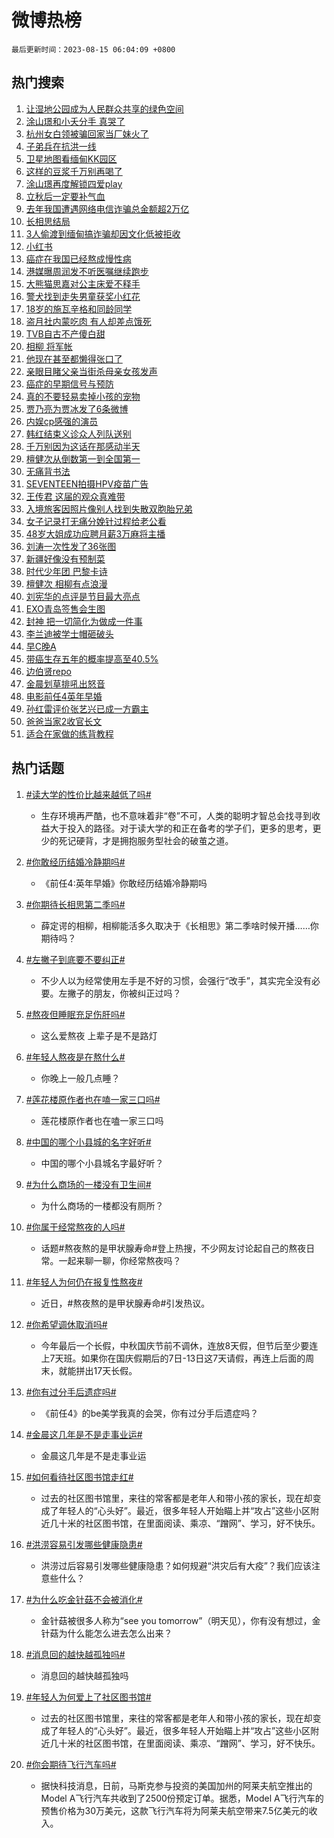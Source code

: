 # 微博热榜

`最后更新时间：2023-08-15 06:04:09 +0800`

## 热门搜索

1. [让湿地公园成为人民群众共享的绿色空间](https://m.weibo.cn/search?containerid=100103type%3D1%26t%3D10%26q%3D%23%E8%AE%A9%E6%B9%BF%E5%9C%B0%E5%85%AC%E5%9B%AD%E6%88%90%E4%B8%BA%E4%BA%BA%E6%B0%91%E7%BE%A4%E4%BC%97%E5%85%B1%E4%BA%AB%E7%9A%84%E7%BB%BF%E8%89%B2%E7%A9%BA%E9%97%B4%23&stream_entry_id=51&isnewpage=1&extparam=seat%3D1%26c_type%3D51%26dgr%3D0%26filter_type%3Drealtimehot%26cate%3D10103%26pos%3D0%26stream_entry_id%3D51%26display_time%3D1692050647%26pre_seqid%3D169205064767504832225&luicode=10000011&lfid=106003type%253D25%2526t%253D3%2526disable_hot%253D1%2526filter_type%253Drealtimehot)
1. [涂山璟和小夭分手 真哭了](https://m.weibo.cn/search?containerid=100103type%3D1%26t%3D10%26q%3D%E6%B6%82%E5%B1%B1%E7%92%9F%E5%92%8C%E5%B0%8F%E5%A4%AD%E5%88%86%E6%89%8B+%E7%9C%9F%E5%93%AD%E4%BA%86&stream_entry_id=31&isnewpage=1&extparam=seat%3D1%26c_type%3D31%26dgr%3D0%26filter_type%3Drealtimehot%26cate%3D5001%26band_rank%3D1%26realpos%3D1%26pos%3D0%26lcate%3D5001%26flag%3D2%26q%3D%25E6%25B6%2582%25E5%25B1%25B1%25E7%2592%259F%25E5%2592%258C%25E5%25B0%258F%25E5%25A4%25AD%25E5%2588%2586%25E6%2589%258B%2520%25E7%259C%259F%25E5%2593%25AD%25E4%25BA%2586%26stream_entry_id%3D31%26display_time%3D1692050647%26pre_seqid%3D169205064767504832225&luicode=10000011&lfid=106003type%253D25%2526t%253D3%2526disable_hot%253D1%2526filter_type%253Drealtimehot)
1. [杭州女白领被骗回家当厂妹火了](https://m.weibo.cn/search?containerid=100103type%3D1%26t%3D10%26q%3D%23%E6%9D%AD%E5%B7%9E%E5%A5%B3%E7%99%BD%E9%A2%86%E8%A2%AB%E9%AA%97%E5%9B%9E%E5%AE%B6%E5%BD%93%E5%8E%82%E5%A6%B9%E7%81%AB%E4%BA%86%23&stream_entry_id=31&isnewpage=1&extparam=seat%3D1%26c_type%3D31%26dgr%3D0%26filter_type%3Drealtimehot%26cate%3D5001%26band_rank%3D2%26realpos%3D2%26pos%3D1%26lcate%3D5001%26flag%3D32768%26q%3D%2523%25E6%259D%25AD%25E5%25B7%259E%25E5%25A5%25B3%25E7%2599%25BD%25E9%25A2%2586%25E8%25A2%25AB%25E9%25AA%2597%25E5%259B%259E%25E5%25AE%25B6%25E5%25BD%2593%25E5%258E%2582%25E5%25A6%25B9%25E7%2581%25AB%25E4%25BA%2586%2523%26stream_entry_id%3D31%26display_time%3D1692050647%26pre_seqid%3D169205064767504832225&luicode=10000011&lfid=106003type%253D25%2526t%253D3%2526disable_hot%253D1%2526filter_type%253Drealtimehot)
1. [子弟兵在抗洪一线](https://m.weibo.cn/search?containerid=100103type%3D1%26t%3D10%26q%3D%23%E5%AD%90%E5%BC%9F%E5%85%B5%E5%9C%A8%E6%8A%97%E6%B4%AA%E4%B8%80%E7%BA%BF%23&stream_entry_id=31&isnewpage=1&extparam=seat%3D1%26c_type%3D31%26dgr%3D0%26filter_type%3Drealtimehot%26cate%3D5001%26band_rank%3D3%26realpos%3D3%26pos%3D2%26lcate%3D5001%26flag%3D0%26q%3D%2523%25E5%25AD%2590%25E5%25BC%259F%25E5%2585%25B5%25E5%259C%25A8%25E6%258A%2597%25E6%25B4%25AA%25E4%25B8%2580%25E7%25BA%25BF%2523%26stream_entry_id%3D31%26display_time%3D1692050647%26pre_seqid%3D169205064767504832225&luicode=10000011&lfid=106003type%253D25%2526t%253D3%2526disable_hot%253D1%2526filter_type%253Drealtimehot)
1. [卫星地图看缅甸KK园区](https://m.weibo.cn/search?containerid=100103type%3D1%26t%3D10%26q%3D%E5%8D%AB%E6%98%9F%E5%9C%B0%E5%9B%BE%E7%9C%8B%E7%BC%85%E7%94%B8KK%E5%9B%AD%E5%8C%BA&stream_entry_id=31&isnewpage=1&extparam=seat%3D1%26c_type%3D31%26dgr%3D0%26filter_type%3Drealtimehot%26cate%3D5001%26band_rank%3D4%26realpos%3D4%26pos%3D3%26lcate%3D5001%26flag%3D0%26q%3D%25E5%258D%25AB%25E6%2598%259F%25E5%259C%25B0%25E5%259B%25BE%25E7%259C%258B%25E7%25BC%2585%25E7%2594%25B8KK%25E5%259B%25AD%25E5%258C%25BA%26stream_entry_id%3D31%26display_time%3D1692050647%26pre_seqid%3D169205064767504832225&luicode=10000011&lfid=106003type%253D25%2526t%253D3%2526disable_hot%253D1%2526filter_type%253Drealtimehot)
1. [这样的豆浆千万别再喝了](https://m.weibo.cn/search?containerid=100103type%3D1%26t%3D10%26q%3D%23%E8%BF%99%E6%A0%B7%E7%9A%84%E8%B1%86%E6%B5%86%E5%8D%83%E4%B8%87%E5%88%AB%E5%86%8D%E5%96%9D%E4%BA%86%23&stream_entry_id=31&isnewpage=1&extparam=seat%3D1%26c_type%3D31%26dgr%3D0%26filter_type%3Drealtimehot%26cate%3D5001%26band_rank%3D5%26realpos%3D5%26pos%3D4%26lcate%3D5001%26flag%3D0%26q%3D%2523%25E8%25BF%2599%25E6%25A0%25B7%25E7%259A%2584%25E8%25B1%2586%25E6%25B5%2586%25E5%258D%2583%25E4%25B8%2587%25E5%2588%25AB%25E5%2586%258D%25E5%2596%259D%25E4%25BA%2586%2523%26stream_entry_id%3D31%26display_time%3D1692050647%26pre_seqid%3D169205064767504832225&luicode=10000011&lfid=106003type%253D25%2526t%253D3%2526disable_hot%253D1%2526filter_type%253Drealtimehot)
1. [涂山璟再度解锁四爱play](https://m.weibo.cn/search?containerid=100103type%3D1%26t%3D10%26q%3D%E6%B6%82%E5%B1%B1%E7%92%9F%E5%86%8D%E5%BA%A6%E8%A7%A3%E9%94%81%E5%9B%9B%E7%88%B1play&stream_entry_id=31&isnewpage=1&extparam=seat%3D1%26c_type%3D31%26dgr%3D0%26filter_type%3Drealtimehot%26cate%3D5001%26band_rank%3D6%26realpos%3D6%26pos%3D5%26lcate%3D5001%26flag%3D0%26q%3D%25E6%25B6%2582%25E5%25B1%25B1%25E7%2592%259F%25E5%2586%258D%25E5%25BA%25A6%25E8%25A7%25A3%25E9%2594%2581%25E5%259B%259B%25E7%2588%25B1play%26stream_entry_id%3D31%26display_time%3D1692050647%26pre_seqid%3D169205064767504832225&luicode=10000011&lfid=106003type%253D25%2526t%253D3%2526disable_hot%253D1%2526filter_type%253Drealtimehot)
1. [立秋后一定要补气血](https://m.weibo.cn/search?containerid=100103type%3D1%26t%3D10%26q%3D%E7%AB%8B%E7%A7%8B%E5%90%8E%E4%B8%80%E5%AE%9A%E8%A6%81%E8%A1%A5%E6%B0%94%E8%A1%80&stream_entry_id=31&isnewpage=1&extparam=seat%3D1%26c_type%3D31%26dgr%3D0%26filter_type%3Drealtimehot%26cate%3D5001%26band_rank%3D7%26realpos%3D7%26pos%3D6%26lcate%3D5001%26flag%3D0%26q%3D%25E7%25AB%258B%25E7%25A7%258B%25E5%2590%258E%25E4%25B8%2580%25E5%25AE%259A%25E8%25A6%2581%25E8%25A1%25A5%25E6%25B0%2594%25E8%25A1%2580%26stream_entry_id%3D31%26display_time%3D1692050647%26pre_seqid%3D169205064767504832225&luicode=10000011&lfid=106003type%253D25%2526t%253D3%2526disable_hot%253D1%2526filter_type%253Drealtimehot)
1. [去年我国遭遇网络电信诈骗总金额超2万亿](https://m.weibo.cn/search?containerid=100103type%3D1%26t%3D10%26q%3D%23%E5%8E%BB%E5%B9%B4%E6%88%91%E5%9B%BD%E9%81%AD%E9%81%87%E7%BD%91%E7%BB%9C%E7%94%B5%E4%BF%A1%E8%AF%88%E9%AA%97%E6%80%BB%E9%87%91%E9%A2%9D%E8%B6%852%E4%B8%87%E4%BA%BF%23&stream_entry_id=31&isnewpage=1&extparam=seat%3D1%26c_type%3D31%26dgr%3D0%26filter_type%3Drealtimehot%26cate%3D5001%26band_rank%3D8%26realpos%3D8%26pos%3D7%26lcate%3D5001%26flag%3D0%26q%3D%2523%25E5%258E%25BB%25E5%25B9%25B4%25E6%2588%2591%25E5%259B%25BD%25E9%2581%25AD%25E9%2581%2587%25E7%25BD%2591%25E7%25BB%259C%25E7%2594%25B5%25E4%25BF%25A1%25E8%25AF%2588%25E9%25AA%2597%25E6%2580%25BB%25E9%2587%2591%25E9%25A2%259D%25E8%25B6%25852%25E4%25B8%2587%25E4%25BA%25BF%2523%26stream_entry_id%3D31%26display_time%3D1692050647%26pre_seqid%3D169205064767504832225&luicode=10000011&lfid=106003type%253D25%2526t%253D3%2526disable_hot%253D1%2526filter_type%253Drealtimehot)
1. [长相思结局](https://m.weibo.cn/search?containerid=100103type%3D1%26t%3D10%26q%3D%E9%95%BF%E7%9B%B8%E6%80%9D%E7%BB%93%E5%B1%80&stream_entry_id=31&isnewpage=1&extparam=seat%3D1%26c_type%3D31%26dgr%3D0%26filter_type%3Drealtimehot%26cate%3D5001%26band_rank%3D9%26realpos%3D9%26pos%3D8%26lcate%3D5001%26flag%3D16%26q%3D%25E9%2595%25BF%25E7%259B%25B8%25E6%2580%259D%25E7%25BB%2593%25E5%25B1%2580%26stream_entry_id%3D31%26display_time%3D1692050647%26pre_seqid%3D169205064767504832225&luicode=10000011&lfid=106003type%253D25%2526t%253D3%2526disable_hot%253D1%2526filter_type%253Drealtimehot)
1. [3人偷渡到缅甸搞诈骗却因文化低被拒收](https://m.weibo.cn/search?containerid=100103type%3D1%26t%3D10%26q%3D%233%E4%BA%BA%E5%81%B7%E6%B8%A1%E5%88%B0%E7%BC%85%E7%94%B8%E6%90%9E%E8%AF%88%E9%AA%97%E5%8D%B4%E5%9B%A0%E6%96%87%E5%8C%96%E4%BD%8E%E8%A2%AB%E6%8B%92%E6%94%B6%23&stream_entry_id=31&isnewpage=1&extparam=seat%3D1%26c_type%3D31%26dgr%3D0%26filter_type%3Drealtimehot%26cate%3D5001%26band_rank%3D10%26realpos%3D10%26pos%3D9%26lcate%3D5001%26flag%3D0%26q%3D%25233%25E4%25BA%25BA%25E5%2581%25B7%25E6%25B8%25A1%25E5%2588%25B0%25E7%25BC%2585%25E7%2594%25B8%25E6%2590%259E%25E8%25AF%2588%25E9%25AA%2597%25E5%258D%25B4%25E5%259B%25A0%25E6%2596%2587%25E5%258C%2596%25E4%25BD%258E%25E8%25A2%25AB%25E6%258B%2592%25E6%2594%25B6%2523%26stream_entry_id%3D31%26display_time%3D1692050647%26pre_seqid%3D169205064767504832225&luicode=10000011&lfid=106003type%253D25%2526t%253D3%2526disable_hot%253D1%2526filter_type%253Drealtimehot)
1. [小红书](https://m.weibo.cn/search?containerid=100103type%3D1%26t%3D10%26q%3D%E5%B0%8F%E7%BA%A2%E4%B9%A6&stream_entry_id=31&isnewpage=1&extparam=seat%3D1%26c_type%3D31%26dgr%3D0%26filter_type%3Drealtimehot%26cate%3D5001%26band_rank%3D11%26realpos%3D11%26pos%3D10%26lcate%3D5001%26flag%3D2%26q%3D%25E5%25B0%258F%25E7%25BA%25A2%25E4%25B9%25A6%26stream_entry_id%3D31%26display_time%3D1692050647%26pre_seqid%3D169205064767504832225&luicode=10000011&lfid=106003type%253D25%2526t%253D3%2526disable_hot%253D1%2526filter_type%253Drealtimehot)
1. [癌症在我国已经熬成慢性病](https://m.weibo.cn/search?containerid=100103type%3D1%26t%3D10%26q%3D%23%E7%99%8C%E7%97%87%E5%9C%A8%E6%88%91%E5%9B%BD%E5%B7%B2%E7%BB%8F%E7%86%AC%E6%88%90%E6%85%A2%E6%80%A7%E7%97%85%23&stream_entry_id=31&isnewpage=1&extparam=seat%3D1%26c_type%3D31%26dgr%3D0%26filter_type%3Drealtimehot%26cate%3D5001%26band_rank%3D12%26realpos%3D12%26pos%3D11%26lcate%3D5001%26flag%3D0%26q%3D%2523%25E7%2599%258C%25E7%2597%2587%25E5%259C%25A8%25E6%2588%2591%25E5%259B%25BD%25E5%25B7%25B2%25E7%25BB%258F%25E7%2586%25AC%25E6%2588%2590%25E6%2585%25A2%25E6%2580%25A7%25E7%2597%2585%2523%26stream_entry_id%3D31%26display_time%3D1692050647%26pre_seqid%3D169205064767504832225&luicode=10000011&lfid=106003type%253D25%2526t%253D3%2526disable_hot%253D1%2526filter_type%253Drealtimehot)
1. [港媒曝周润发不听医嘱继续跑步](https://m.weibo.cn/search?containerid=100103type%3D1%26t%3D10%26q%3D%23%E6%B8%AF%E5%AA%92%E6%9B%9D%E5%91%A8%E6%B6%A6%E5%8F%91%E4%B8%8D%E5%90%AC%E5%8C%BB%E5%98%B1%E7%BB%A7%E7%BB%AD%E8%B7%91%E6%AD%A5%23&stream_entry_id=31&isnewpage=1&extparam=seat%3D1%26c_type%3D31%26dgr%3D0%26filter_type%3Drealtimehot%26cate%3D5001%26band_rank%3D13%26realpos%3D13%26pos%3D12%26lcate%3D5001%26flag%3D0%26q%3D%2523%25E6%25B8%25AF%25E5%25AA%2592%25E6%259B%259D%25E5%2591%25A8%25E6%25B6%25A6%25E5%258F%2591%25E4%25B8%258D%25E5%2590%25AC%25E5%258C%25BB%25E5%2598%25B1%25E7%25BB%25A7%25E7%25BB%25AD%25E8%25B7%2591%25E6%25AD%25A5%2523%26stream_entry_id%3D31%26display_time%3D1692050647%26pre_seqid%3D169205064767504832225&luicode=10000011&lfid=106003type%253D25%2526t%253D3%2526disable_hot%253D1%2526filter_type%253Drealtimehot)
1. [大熊猫思嘉对公主床爱不释手](https://m.weibo.cn/search?containerid=100103type%3D1%26t%3D10%26q%3D%23%E5%A4%A7%E7%86%8A%E7%8C%AB%E6%80%9D%E5%98%89%E5%AF%B9%E5%85%AC%E4%B8%BB%E5%BA%8A%E7%88%B1%E4%B8%8D%E9%87%8A%E6%89%8B%23&stream_entry_id=31&isnewpage=1&extparam=seat%3D1%26c_type%3D31%26dgr%3D0%26filter_type%3Drealtimehot%26cate%3D5001%26band_rank%3D14%26realpos%3D14%26pos%3D13%26lcate%3D5001%26flag%3D32768%26q%3D%2523%25E5%25A4%25A7%25E7%2586%258A%25E7%258C%25AB%25E6%2580%259D%25E5%2598%2589%25E5%25AF%25B9%25E5%2585%25AC%25E4%25B8%25BB%25E5%25BA%258A%25E7%2588%25B1%25E4%25B8%258D%25E9%2587%258A%25E6%2589%258B%2523%26stream_entry_id%3D31%26display_time%3D1692050647%26pre_seqid%3D169205064767504832225&luicode=10000011&lfid=106003type%253D25%2526t%253D3%2526disable_hot%253D1%2526filter_type%253Drealtimehot)
1. [警犬找到走失男童获奖小红花](https://m.weibo.cn/search?containerid=100103type%3D1%26t%3D10%26q%3D%23%E8%AD%A6%E7%8A%AC%E6%89%BE%E5%88%B0%E8%B5%B0%E5%A4%B1%E7%94%B7%E7%AB%A5%E8%8E%B7%E5%A5%96%E5%B0%8F%E7%BA%A2%E8%8A%B1%23&stream_entry_id=31&isnewpage=1&extparam=seat%3D1%26c_type%3D31%26dgr%3D0%26filter_type%3Drealtimehot%26cate%3D5001%26band_rank%3D15%26realpos%3D15%26pos%3D14%26lcate%3D5001%26flag%3D32768%26q%3D%2523%25E8%25AD%25A6%25E7%258A%25AC%25E6%2589%25BE%25E5%2588%25B0%25E8%25B5%25B0%25E5%25A4%25B1%25E7%2594%25B7%25E7%25AB%25A5%25E8%258E%25B7%25E5%25A5%2596%25E5%25B0%258F%25E7%25BA%25A2%25E8%258A%25B1%2523%26stream_entry_id%3D31%26display_time%3D1692050647%26pre_seqid%3D169205064767504832225&luicode=10000011&lfid=106003type%253D25%2526t%253D3%2526disable_hot%253D1%2526filter_type%253Drealtimehot)
1. [18岁的施瓦辛格和同龄同学](https://m.weibo.cn/search?containerid=100103type%3D1%26t%3D10%26q%3D18%E5%B2%81%E7%9A%84%E6%96%BD%E7%93%A6%E8%BE%9B%E6%A0%BC%E5%92%8C%E5%90%8C%E9%BE%84%E5%90%8C%E5%AD%A6&stream_entry_id=31&isnewpage=1&extparam=seat%3D1%26c_type%3D31%26dgr%3D0%26filter_type%3Drealtimehot%26cate%3D5001%26band_rank%3D16%26realpos%3D16%26pos%3D15%26lcate%3D5001%26flag%3D0%26q%3D18%25E5%25B2%2581%25E7%259A%2584%25E6%2596%25BD%25E7%2593%25A6%25E8%25BE%259B%25E6%25A0%25BC%25E5%2592%258C%25E5%2590%258C%25E9%25BE%2584%25E5%2590%258C%25E5%25AD%25A6%26stream_entry_id%3D31%26display_time%3D1692050647%26pre_seqid%3D169205064767504832225&luicode=10000011&lfid=106003type%253D25%2526t%253D3%2526disable_hot%253D1%2526filter_type%253Drealtimehot)
1. [盗月社内蒙吃肉 有人却差点饿死](https://m.weibo.cn/search?containerid=100103type%3D1%26t%3D10%26q%3D%E7%9B%97%E6%9C%88%E7%A4%BE%E5%86%85%E8%92%99%E5%90%83%E8%82%89+%E6%9C%89%E4%BA%BA%E5%8D%B4%E5%B7%AE%E7%82%B9%E9%A5%BF%E6%AD%BB&stream_entry_id=31&isnewpage=1&extparam=seat%3D1%26c_type%3D31%26dgr%3D0%26filter_type%3Drealtimehot%26cate%3D5001%26band_rank%3D17%26realpos%3D17%26pos%3D16%26lcate%3D5001%26flag%3D0%26q%3D%25E7%259B%2597%25E6%259C%2588%25E7%25A4%25BE%25E5%2586%2585%25E8%2592%2599%25E5%2590%2583%25E8%2582%2589%2520%25E6%259C%2589%25E4%25BA%25BA%25E5%258D%25B4%25E5%25B7%25AE%25E7%2582%25B9%25E9%25A5%25BF%25E6%25AD%25BB%26stream_entry_id%3D31%26display_time%3D1692050647%26pre_seqid%3D169205064767504832225&luicode=10000011&lfid=106003type%253D25%2526t%253D3%2526disable_hot%253D1%2526filter_type%253Drealtimehot)
1. [TVB自古不产傻白甜](https://m.weibo.cn/search?containerid=100103type%3D1%26t%3D10%26q%3D%23TVB%E8%87%AA%E5%8F%A4%E4%B8%8D%E4%BA%A7%E5%82%BB%E7%99%BD%E7%94%9C%23&stream_entry_id=31&isnewpage=1&extparam=seat%3D1%26c_type%3D31%26dgr%3D0%26filter_type%3Drealtimehot%26cate%3D5001%26band_rank%3D18%26realpos%3D18%26pos%3D17%26lcate%3D5001%26flag%3D0%26q%3D%2523TVB%25E8%2587%25AA%25E5%258F%25A4%25E4%25B8%258D%25E4%25BA%25A7%25E5%2582%25BB%25E7%2599%25BD%25E7%2594%259C%2523%26stream_entry_id%3D31%26display_time%3D1692050647%26pre_seqid%3D169205064767504832225&luicode=10000011&lfid=106003type%253D25%2526t%253D3%2526disable_hot%253D1%2526filter_type%253Drealtimehot)
1. [相柳 将军帐](https://m.weibo.cn/search?containerid=100103type%3D1%26t%3D10%26q%3D%E7%9B%B8%E6%9F%B3+%E5%B0%86%E5%86%9B%E5%B8%90&stream_entry_id=31&isnewpage=1&extparam=seat%3D1%26c_type%3D31%26dgr%3D0%26filter_type%3Drealtimehot%26cate%3D5001%26band_rank%3D19%26realpos%3D19%26pos%3D18%26lcate%3D5001%26flag%3D0%26q%3D%25E7%259B%25B8%25E6%259F%25B3%2520%25E5%25B0%2586%25E5%2586%259B%25E5%25B8%2590%26stream_entry_id%3D31%26display_time%3D1692050647%26pre_seqid%3D169205064767504832225&luicode=10000011&lfid=106003type%253D25%2526t%253D3%2526disable_hot%253D1%2526filter_type%253Drealtimehot)
1. [他现在甚至都懒得张口了](https://m.weibo.cn/search?containerid=100103type%3D1%26t%3D10%26q%3D%23%E4%BB%96%E7%8E%B0%E5%9C%A8%E7%94%9A%E8%87%B3%E9%83%BD%E6%87%92%E5%BE%97%E5%BC%A0%E5%8F%A3%E4%BA%86%23&stream_entry_id=31&isnewpage=1&extparam=seat%3D1%26c_type%3D31%26dgr%3D0%26filter_type%3Drealtimehot%26cate%3D5001%26band_rank%3D20%26realpos%3D20%26pos%3D19%26lcate%3D5001%26flag%3D0%26q%3D%2523%25E4%25BB%2596%25E7%258E%25B0%25E5%259C%25A8%25E7%2594%259A%25E8%2587%25B3%25E9%2583%25BD%25E6%2587%2592%25E5%25BE%2597%25E5%25BC%25A0%25E5%258F%25A3%25E4%25BA%2586%2523%26stream_entry_id%3D31%26display_time%3D1692050647%26pre_seqid%3D169205064767504832225&luicode=10000011&lfid=106003type%253D25%2526t%253D3%2526disable_hot%253D1%2526filter_type%253Drealtimehot)
1. [亲眼目睹父亲当街杀母亲女孩发声](https://m.weibo.cn/search?containerid=100103type%3D1%26t%3D10%26q%3D%23%E4%BA%B2%E7%9C%BC%E7%9B%AE%E7%9D%B9%E7%88%B6%E4%BA%B2%E5%BD%93%E8%A1%97%E6%9D%80%E6%AF%8D%E4%BA%B2%E5%A5%B3%E5%AD%A9%E5%8F%91%E5%A3%B0%23&stream_entry_id=31&isnewpage=1&extparam=seat%3D1%26c_type%3D31%26dgr%3D0%26filter_type%3Drealtimehot%26cate%3D5001%26band_rank%3D21%26realpos%3D21%26pos%3D20%26lcate%3D5001%26flag%3D2%26q%3D%2523%25E4%25BA%25B2%25E7%259C%25BC%25E7%259B%25AE%25E7%259D%25B9%25E7%2588%25B6%25E4%25BA%25B2%25E5%25BD%2593%25E8%25A1%2597%25E6%259D%2580%25E6%25AF%258D%25E4%25BA%25B2%25E5%25A5%25B3%25E5%25AD%25A9%25E5%258F%2591%25E5%25A3%25B0%2523%26stream_entry_id%3D31%26display_time%3D1692050647%26pre_seqid%3D169205064767504832225&luicode=10000011&lfid=106003type%253D25%2526t%253D3%2526disable_hot%253D1%2526filter_type%253Drealtimehot)
1. [癌症的早期信号与预防](https://m.weibo.cn/search?containerid=100103type%3D1%26t%3D10%26q%3D%23%E7%99%8C%E7%97%87%E7%9A%84%E6%97%A9%E6%9C%9F%E4%BF%A1%E5%8F%B7%E4%B8%8E%E9%A2%84%E9%98%B2%23&stream_entry_id=31&isnewpage=1&extparam=seat%3D1%26c_type%3D31%26dgr%3D0%26filter_type%3Drealtimehot%26cate%3D5001%26band_rank%3D22%26realpos%3D22%26pos%3D21%26lcate%3D5001%26flag%3D0%26q%3D%2523%25E7%2599%258C%25E7%2597%2587%25E7%259A%2584%25E6%2597%25A9%25E6%259C%259F%25E4%25BF%25A1%25E5%258F%25B7%25E4%25B8%258E%25E9%25A2%2584%25E9%2598%25B2%2523%26stream_entry_id%3D31%26display_time%3D1692050647%26pre_seqid%3D169205064767504832225&luicode=10000011&lfid=106003type%253D25%2526t%253D3%2526disable_hot%253D1%2526filter_type%253Drealtimehot)
1. [真的不要轻易卖掉小孩的宠物](https://m.weibo.cn/search?containerid=100103type%3D1%26t%3D10%26q%3D%E7%9C%9F%E7%9A%84%E4%B8%8D%E8%A6%81%E8%BD%BB%E6%98%93%E5%8D%96%E6%8E%89%E5%B0%8F%E5%AD%A9%E7%9A%84%E5%AE%A0%E7%89%A9&stream_entry_id=31&isnewpage=1&extparam=seat%3D1%26c_type%3D31%26dgr%3D0%26filter_type%3Drealtimehot%26cate%3D5001%26band_rank%3D23%26realpos%3D23%26pos%3D22%26lcate%3D5001%26flag%3D0%26q%3D%25E7%259C%259F%25E7%259A%2584%25E4%25B8%258D%25E8%25A6%2581%25E8%25BD%25BB%25E6%2598%2593%25E5%258D%2596%25E6%258E%2589%25E5%25B0%258F%25E5%25AD%25A9%25E7%259A%2584%25E5%25AE%25A0%25E7%2589%25A9%26stream_entry_id%3D31%26display_time%3D1692050647%26pre_seqid%3D169205064767504832225&luicode=10000011&lfid=106003type%253D25%2526t%253D3%2526disable_hot%253D1%2526filter_type%253Drealtimehot)
1. [贾乃亮为贾冰发了6条微博](https://m.weibo.cn/search?containerid=100103type%3D1%26t%3D10%26q%3D%23%E8%B4%BE%E4%B9%83%E4%BA%AE%E4%B8%BA%E8%B4%BE%E5%86%B0%E5%8F%91%E4%BA%866%E6%9D%A1%E5%BE%AE%E5%8D%9A%23&stream_entry_id=31&isnewpage=1&extparam=seat%3D1%26c_type%3D31%26dgr%3D0%26filter_type%3Drealtimehot%26cate%3D5001%26band_rank%3D24%26realpos%3D24%26pos%3D23%26lcate%3D5001%26flag%3D0%26q%3D%2523%25E8%25B4%25BE%25E4%25B9%2583%25E4%25BA%25AE%25E4%25B8%25BA%25E8%25B4%25BE%25E5%2586%25B0%25E5%258F%2591%25E4%25BA%25866%25E6%259D%25A1%25E5%25BE%25AE%25E5%258D%259A%2523%26stream_entry_id%3D31%26display_time%3D1692050647%26pre_seqid%3D169205064767504832225&luicode=10000011&lfid=106003type%253D25%2526t%253D3%2526disable_hot%253D1%2526filter_type%253Drealtimehot)
1. [内娱cp感强的演员](https://m.weibo.cn/search?containerid=100103type%3D1%26t%3D10%26q%3D%23%E5%86%85%E5%A8%B1cp%E6%84%9F%E5%BC%BA%E7%9A%84%E6%BC%94%E5%91%98%23&stream_entry_id=31&isnewpage=1&extparam=seat%3D1%26c_type%3D31%26dgr%3D0%26filter_type%3Drealtimehot%26cate%3D5001%26band_rank%3D25%26realpos%3D25%26pos%3D24%26lcate%3D5001%26flag%3D0%26q%3D%2523%25E5%2586%2585%25E5%25A8%25B1cp%25E6%2584%259F%25E5%25BC%25BA%25E7%259A%2584%25E6%25BC%2594%25E5%2591%2598%2523%26stream_entry_id%3D31%26display_time%3D1692050647%26pre_seqid%3D169205064767504832225&luicode=10000011&lfid=106003type%253D25%2526t%253D3%2526disable_hot%253D1%2526filter_type%253Drealtimehot)
1. [韩红结束义诊众人列队送别](https://m.weibo.cn/search?containerid=100103type%3D1%26t%3D10%26q%3D%23%E9%9F%A9%E7%BA%A2%E7%BB%93%E6%9D%9F%E4%B9%89%E8%AF%8A%E4%BC%97%E4%BA%BA%E5%88%97%E9%98%9F%E9%80%81%E5%88%AB%23&stream_entry_id=31&isnewpage=1&extparam=seat%3D1%26c_type%3D31%26dgr%3D0%26filter_type%3Drealtimehot%26cate%3D5001%26band_rank%3D26%26realpos%3D26%26pos%3D25%26lcate%3D5001%26flag%3D32768%26q%3D%2523%25E9%259F%25A9%25E7%25BA%25A2%25E7%25BB%2593%25E6%259D%259F%25E4%25B9%2589%25E8%25AF%258A%25E4%25BC%2597%25E4%25BA%25BA%25E5%2588%2597%25E9%2598%259F%25E9%2580%2581%25E5%2588%25AB%2523%26stream_entry_id%3D31%26display_time%3D1692050647%26pre_seqid%3D169205064767504832225&luicode=10000011&lfid=106003type%253D25%2526t%253D3%2526disable_hot%253D1%2526filter_type%253Drealtimehot)
1. [千万别因为这话在那感动半天](https://m.weibo.cn/search?containerid=100103type%3D1%26t%3D10%26q%3D%E5%8D%83%E4%B8%87%E5%88%AB%E5%9B%A0%E4%B8%BA%E8%BF%99%E8%AF%9D%E5%9C%A8%E9%82%A3%E6%84%9F%E5%8A%A8%E5%8D%8A%E5%A4%A9&stream_entry_id=31&isnewpage=1&extparam=seat%3D1%26c_type%3D31%26dgr%3D0%26filter_type%3Drealtimehot%26cate%3D5001%26band_rank%3D27%26realpos%3D27%26pos%3D26%26lcate%3D5001%26flag%3D0%26q%3D%25E5%258D%2583%25E4%25B8%2587%25E5%2588%25AB%25E5%259B%25A0%25E4%25B8%25BA%25E8%25BF%2599%25E8%25AF%259D%25E5%259C%25A8%25E9%2582%25A3%25E6%2584%259F%25E5%258A%25A8%25E5%258D%258A%25E5%25A4%25A9%26stream_entry_id%3D31%26display_time%3D1692050647%26pre_seqid%3D169205064767504832225&luicode=10000011&lfid=106003type%253D25%2526t%253D3%2526disable_hot%253D1%2526filter_type%253Drealtimehot)
1. [檀健次从倒数第一到全国第一](https://m.weibo.cn/search?containerid=100103type%3D1%26t%3D10%26q%3D%23%E6%AA%80%E5%81%A5%E6%AC%A1%E4%BB%8E%E5%80%92%E6%95%B0%E7%AC%AC%E4%B8%80%E5%88%B0%E5%85%A8%E5%9B%BD%E7%AC%AC%E4%B8%80%23&stream_entry_id=31&isnewpage=1&extparam=seat%3D1%26c_type%3D31%26dgr%3D0%26filter_type%3Drealtimehot%26cate%3D5001%26band_rank%3D28%26realpos%3D28%26pos%3D27%26lcate%3D5001%26flag%3D0%26q%3D%2523%25E6%25AA%2580%25E5%2581%25A5%25E6%25AC%25A1%25E4%25BB%258E%25E5%2580%2592%25E6%2595%25B0%25E7%25AC%25AC%25E4%25B8%2580%25E5%2588%25B0%25E5%2585%25A8%25E5%259B%25BD%25E7%25AC%25AC%25E4%25B8%2580%2523%26stream_entry_id%3D31%26display_time%3D1692050647%26pre_seqid%3D169205064767504832225&luicode=10000011&lfid=106003type%253D25%2526t%253D3%2526disable_hot%253D1%2526filter_type%253Drealtimehot)
1. [无痛背书法](https://m.weibo.cn/search?containerid=100103type%3D1%26t%3D10%26q%3D%E6%97%A0%E7%97%9B%E8%83%8C%E4%B9%A6%E6%B3%95&stream_entry_id=31&isnewpage=1&extparam=seat%3D1%26c_type%3D31%26dgr%3D0%26filter_type%3Drealtimehot%26cate%3D5001%26band_rank%3D29%26realpos%3D29%26pos%3D28%26lcate%3D5001%26flag%3D0%26q%3D%25E6%2597%25A0%25E7%2597%259B%25E8%2583%258C%25E4%25B9%25A6%25E6%25B3%2595%26stream_entry_id%3D31%26display_time%3D1692050647%26pre_seqid%3D169205064767504832225&luicode=10000011&lfid=106003type%253D25%2526t%253D3%2526disable_hot%253D1%2526filter_type%253Drealtimehot)
1. [SEVENTEEN拍摄HPV疫苗广告](https://m.weibo.cn/search?containerid=100103type%3D1%26t%3D10%26q%3D%23SEVENTEEN%E6%8B%8D%E6%91%84HPV%E7%96%AB%E8%8B%97%E5%B9%BF%E5%91%8A%23&stream_entry_id=31&isnewpage=1&extparam=seat%3D1%26c_type%3D31%26dgr%3D0%26filter_type%3Drealtimehot%26cate%3D5001%26band_rank%3D30%26realpos%3D30%26pos%3D29%26lcate%3D5001%26flag%3D0%26q%3D%2523SEVENTEEN%25E6%258B%258D%25E6%2591%2584HPV%25E7%2596%25AB%25E8%258B%2597%25E5%25B9%25BF%25E5%2591%258A%2523%26stream_entry_id%3D31%26display_time%3D1692050647%26pre_seqid%3D169205064767504832225&luicode=10000011&lfid=106003type%253D25%2526t%253D3%2526disable_hot%253D1%2526filter_type%253Drealtimehot)
1. [王传君 这届的观众真难带](https://m.weibo.cn/search?containerid=100103type%3D1%26t%3D10%26q%3D%E7%8E%8B%E4%BC%A0%E5%90%9B+%E8%BF%99%E5%B1%8A%E7%9A%84%E8%A7%82%E4%BC%97%E7%9C%9F%E9%9A%BE%E5%B8%A6&stream_entry_id=31&isnewpage=1&extparam=seat%3D1%26c_type%3D31%26dgr%3D0%26filter_type%3Drealtimehot%26cate%3D5001%26band_rank%3D31%26realpos%3D31%26pos%3D30%26lcate%3D5001%26flag%3D1%26q%3D%25E7%258E%258B%25E4%25BC%25A0%25E5%2590%259B%2520%25E8%25BF%2599%25E5%25B1%258A%25E7%259A%2584%25E8%25A7%2582%25E4%25BC%2597%25E7%259C%259F%25E9%259A%25BE%25E5%25B8%25A6%26stream_entry_id%3D31%26display_time%3D1692050647%26pre_seqid%3D169205064767504832225&luicode=10000011&lfid=106003type%253D25%2526t%253D3%2526disable_hot%253D1%2526filter_type%253Drealtimehot)
1. [入境旅客因照片像别人找到失散双胞胎兄弟](https://m.weibo.cn/search?containerid=100103type%3D1%26t%3D10%26q%3D%23%E5%85%A5%E5%A2%83%E6%97%85%E5%AE%A2%E5%9B%A0%E7%85%A7%E7%89%87%E5%83%8F%E5%88%AB%E4%BA%BA%E6%89%BE%E5%88%B0%E5%A4%B1%E6%95%A3%E5%8F%8C%E8%83%9E%E8%83%8E%E5%85%84%E5%BC%9F%23&stream_entry_id=31&isnewpage=1&extparam=seat%3D1%26c_type%3D31%26dgr%3D0%26filter_type%3Drealtimehot%26cate%3D5001%26band_rank%3D32%26realpos%3D32%26pos%3D31%26lcate%3D5001%26flag%3D1%26q%3D%2523%25E5%2585%25A5%25E5%25A2%2583%25E6%2597%2585%25E5%25AE%25A2%25E5%259B%25A0%25E7%2585%25A7%25E7%2589%2587%25E5%2583%258F%25E5%2588%25AB%25E4%25BA%25BA%25E6%2589%25BE%25E5%2588%25B0%25E5%25A4%25B1%25E6%2595%25A3%25E5%258F%258C%25E8%2583%259E%25E8%2583%258E%25E5%2585%2584%25E5%25BC%259F%2523%26stream_entry_id%3D31%26display_time%3D1692050647%26pre_seqid%3D169205064767504832225&luicode=10000011&lfid=106003type%253D25%2526t%253D3%2526disable_hot%253D1%2526filter_type%253Drealtimehot)
1. [女子记录打无痛分娩针过程给老公看](https://m.weibo.cn/search?containerid=100103type%3D1%26t%3D10%26q%3D%23%E5%A5%B3%E5%AD%90%E8%AE%B0%E5%BD%95%E6%89%93%E6%97%A0%E7%97%9B%E5%88%86%E5%A8%A9%E9%92%88%E8%BF%87%E7%A8%8B%E7%BB%99%E8%80%81%E5%85%AC%E7%9C%8B%23&stream_entry_id=31&isnewpage=1&extparam=seat%3D1%26c_type%3D31%26dgr%3D0%26filter_type%3Drealtimehot%26cate%3D5001%26band_rank%3D33%26realpos%3D33%26pos%3D32%26lcate%3D5001%26flag%3D32768%26q%3D%2523%25E5%25A5%25B3%25E5%25AD%2590%25E8%25AE%25B0%25E5%25BD%2595%25E6%2589%2593%25E6%2597%25A0%25E7%2597%259B%25E5%2588%2586%25E5%25A8%25A9%25E9%2592%2588%25E8%25BF%2587%25E7%25A8%258B%25E7%25BB%2599%25E8%2580%2581%25E5%2585%25AC%25E7%259C%258B%2523%26stream_entry_id%3D31%26display_time%3D1692050647%26pre_seqid%3D169205064767504832225&luicode=10000011&lfid=106003type%253D25%2526t%253D3%2526disable_hot%253D1%2526filter_type%253Drealtimehot)
1. [48岁大姐成功应聘月薪3万麻将主播](https://m.weibo.cn/search?containerid=100103type%3D1%26t%3D10%26q%3D%2348%E5%B2%81%E5%A4%A7%E5%A7%90%E6%88%90%E5%8A%9F%E5%BA%94%E8%81%98%E6%9C%88%E8%96%AA3%E4%B8%87%E9%BA%BB%E5%B0%86%E4%B8%BB%E6%92%AD%23&stream_entry_id=31&isnewpage=1&extparam=seat%3D1%26c_type%3D31%26dgr%3D0%26filter_type%3Drealtimehot%26cate%3D5001%26band_rank%3D34%26realpos%3D34%26pos%3D33%26lcate%3D5001%26flag%3D0%26q%3D%252348%25E5%25B2%2581%25E5%25A4%25A7%25E5%25A7%2590%25E6%2588%2590%25E5%258A%259F%25E5%25BA%2594%25E8%2581%2598%25E6%259C%2588%25E8%2596%25AA3%25E4%25B8%2587%25E9%25BA%25BB%25E5%25B0%2586%25E4%25B8%25BB%25E6%2592%25AD%2523%26stream_entry_id%3D31%26display_time%3D1692050647%26pre_seqid%3D169205064767504832225&luicode=10000011&lfid=106003type%253D25%2526t%253D3%2526disable_hot%253D1%2526filter_type%253Drealtimehot)
1. [刘涛一次性发了36张图](https://m.weibo.cn/search?containerid=100103type%3D1%26t%3D10%26q%3D%23%E5%88%98%E6%B6%9B%E4%B8%80%E6%AC%A1%E6%80%A7%E5%8F%91%E4%BA%8636%E5%BC%A0%E5%9B%BE%23&stream_entry_id=31&isnewpage=1&extparam=seat%3D1%26c_type%3D31%26dgr%3D0%26filter_type%3Drealtimehot%26cate%3D5001%26band_rank%3D35%26realpos%3D35%26pos%3D34%26lcate%3D5001%26flag%3D0%26q%3D%2523%25E5%2588%2598%25E6%25B6%259B%25E4%25B8%2580%25E6%25AC%25A1%25E6%2580%25A7%25E5%258F%2591%25E4%25BA%258636%25E5%25BC%25A0%25E5%259B%25BE%2523%26stream_entry_id%3D31%26display_time%3D1692050647%26pre_seqid%3D169205064767504832225&luicode=10000011&lfid=106003type%253D25%2526t%253D3%2526disable_hot%253D1%2526filter_type%253Drealtimehot)
1. [新疆好像没有预制菜](https://m.weibo.cn/search?containerid=100103type%3D1%26t%3D10%26q%3D%23%E6%96%B0%E7%96%86%E5%A5%BD%E5%83%8F%E6%B2%A1%E6%9C%89%E9%A2%84%E5%88%B6%E8%8F%9C%23&stream_entry_id=31&isnewpage=1&extparam=seat%3D1%26c_type%3D31%26dgr%3D0%26filter_type%3Drealtimehot%26cate%3D5001%26band_rank%3D36%26realpos%3D36%26pos%3D35%26lcate%3D5001%26flag%3D0%26q%3D%2523%25E6%2596%25B0%25E7%2596%2586%25E5%25A5%25BD%25E5%2583%258F%25E6%25B2%25A1%25E6%259C%2589%25E9%25A2%2584%25E5%2588%25B6%25E8%258F%259C%2523%26stream_entry_id%3D31%26display_time%3D1692050647%26pre_seqid%3D169205064767504832225&luicode=10000011&lfid=106003type%253D25%2526t%253D3%2526disable_hot%253D1%2526filter_type%253Drealtimehot)
1. [时代少年团 巴黎卡诗](https://m.weibo.cn/search?containerid=100103type%3D1%26t%3D10%26q%3D%E6%97%B6%E4%BB%A3%E5%B0%91%E5%B9%B4%E5%9B%A2+%E5%B7%B4%E9%BB%8E%E5%8D%A1%E8%AF%97&stream_entry_id=31&isnewpage=1&extparam=seat%3D1%26c_type%3D31%26dgr%3D0%26filter_type%3Drealtimehot%26cate%3D5001%26band_rank%3D37%26realpos%3D37%26pos%3D36%26lcate%3D5001%26flag%3D0%26q%3D%25E6%2597%25B6%25E4%25BB%25A3%25E5%25B0%2591%25E5%25B9%25B4%25E5%259B%25A2%2520%25E5%25B7%25B4%25E9%25BB%258E%25E5%258D%25A1%25E8%25AF%2597%26stream_entry_id%3D31%26display_time%3D1692050647%26pre_seqid%3D169205064767504832225&luicode=10000011&lfid=106003type%253D25%2526t%253D3%2526disable_hot%253D1%2526filter_type%253Drealtimehot)
1. [檀健次 相柳有点浪漫](https://m.weibo.cn/search?containerid=100103type%3D1%26t%3D10%26q%3D%E6%AA%80%E5%81%A5%E6%AC%A1+%E7%9B%B8%E6%9F%B3%E6%9C%89%E7%82%B9%E6%B5%AA%E6%BC%AB&stream_entry_id=31&isnewpage=1&extparam=seat%3D1%26c_type%3D31%26dgr%3D0%26filter_type%3Drealtimehot%26cate%3D5001%26band_rank%3D38%26realpos%3D38%26pos%3D37%26lcate%3D5001%26flag%3D0%26q%3D%25E6%25AA%2580%25E5%2581%25A5%25E6%25AC%25A1%2520%25E7%259B%25B8%25E6%259F%25B3%25E6%259C%2589%25E7%2582%25B9%25E6%25B5%25AA%25E6%25BC%25AB%26stream_entry_id%3D31%26display_time%3D1692050647%26pre_seqid%3D169205064767504832225&luicode=10000011&lfid=106003type%253D25%2526t%253D3%2526disable_hot%253D1%2526filter_type%253Drealtimehot)
1. [刘宪华的点评是节目最大亮点](https://m.weibo.cn/search?containerid=100103type%3D1%26t%3D10%26q%3D%E5%88%98%E5%AE%AA%E5%8D%8E%E7%9A%84%E7%82%B9%E8%AF%84%E6%98%AF%E8%8A%82%E7%9B%AE%E6%9C%80%E5%A4%A7%E4%BA%AE%E7%82%B9&stream_entry_id=31&isnewpage=1&extparam=seat%3D1%26c_type%3D31%26dgr%3D0%26filter_type%3Drealtimehot%26cate%3D5001%26band_rank%3D39%26realpos%3D39%26pos%3D38%26lcate%3D5001%26flag%3D0%26q%3D%25E5%2588%2598%25E5%25AE%25AA%25E5%258D%258E%25E7%259A%2584%25E7%2582%25B9%25E8%25AF%2584%25E6%2598%25AF%25E8%258A%2582%25E7%259B%25AE%25E6%259C%2580%25E5%25A4%25A7%25E4%25BA%25AE%25E7%2582%25B9%26stream_entry_id%3D31%26display_time%3D1692050647%26pre_seqid%3D169205064767504832225&luicode=10000011&lfid=106003type%253D25%2526t%253D3%2526disable_hot%253D1%2526filter_type%253Drealtimehot)
1. [EXO青岛签售会生图](https://m.weibo.cn/search?containerid=100103type%3D1%26t%3D10%26q%3D%23EXO%E9%9D%92%E5%B2%9B%E7%AD%BE%E5%94%AE%E4%BC%9A%E7%94%9F%E5%9B%BE%23&stream_entry_id=31&isnewpage=1&extparam=seat%3D1%26c_type%3D31%26dgr%3D0%26filter_type%3Drealtimehot%26cate%3D5001%26band_rank%3D40%26realpos%3D40%26pos%3D39%26lcate%3D5001%26flag%3D0%26q%3D%2523EXO%25E9%259D%2592%25E5%25B2%259B%25E7%25AD%25BE%25E5%2594%25AE%25E4%25BC%259A%25E7%2594%259F%25E5%259B%25BE%2523%26stream_entry_id%3D31%26display_time%3D1692050647%26pre_seqid%3D169205064767504832225&luicode=10000011&lfid=106003type%253D25%2526t%253D3%2526disable_hot%253D1%2526filter_type%253Drealtimehot)
1. [封神 把一切简化为做成一件事](https://m.weibo.cn/search?containerid=100103type%3D1%26t%3D10%26q%3D%E5%B0%81%E7%A5%9E+%E6%8A%8A%E4%B8%80%E5%88%87%E7%AE%80%E5%8C%96%E4%B8%BA%E5%81%9A%E6%88%90%E4%B8%80%E4%BB%B6%E4%BA%8B&stream_entry_id=31&isnewpage=1&extparam=seat%3D1%26c_type%3D31%26dgr%3D0%26filter_type%3Drealtimehot%26cate%3D5001%26band_rank%3D41%26realpos%3D41%26pos%3D40%26lcate%3D5001%26flag%3D0%26q%3D%25E5%25B0%2581%25E7%25A5%259E%2520%25E6%258A%258A%25E4%25B8%2580%25E5%2588%2587%25E7%25AE%2580%25E5%258C%2596%25E4%25B8%25BA%25E5%2581%259A%25E6%2588%2590%25E4%25B8%2580%25E4%25BB%25B6%25E4%25BA%258B%26stream_entry_id%3D31%26display_time%3D1692050647%26pre_seqid%3D169205064767504832225&luicode=10000011&lfid=106003type%253D25%2526t%253D3%2526disable_hot%253D1%2526filter_type%253Drealtimehot)
1. [李兰迪被学士帽砸破头](https://m.weibo.cn/search?containerid=100103type%3D1%26t%3D10%26q%3D%23%E6%9D%8E%E5%85%B0%E8%BF%AA%E8%A2%AB%E5%AD%A6%E5%A3%AB%E5%B8%BD%E7%A0%B8%E7%A0%B4%E5%A4%B4%23&stream_entry_id=31&isnewpage=1&extparam=seat%3D1%26c_type%3D31%26dgr%3D0%26filter_type%3Drealtimehot%26cate%3D5001%26band_rank%3D42%26realpos%3D42%26pos%3D41%26lcate%3D5001%26flag%3D0%26q%3D%2523%25E6%259D%258E%25E5%2585%25B0%25E8%25BF%25AA%25E8%25A2%25AB%25E5%25AD%25A6%25E5%25A3%25AB%25E5%25B8%25BD%25E7%25A0%25B8%25E7%25A0%25B4%25E5%25A4%25B4%2523%26stream_entry_id%3D31%26display_time%3D1692050647%26pre_seqid%3D169205064767504832225&luicode=10000011&lfid=106003type%253D25%2526t%253D3%2526disable_hot%253D1%2526filter_type%253Drealtimehot)
1. [早C晚A](https://m.weibo.cn/search?containerid=100103type%3D1%26t%3D10%26q%3D%E6%97%A9C%E6%99%9AA&stream_entry_id=31&isnewpage=1&extparam=seat%3D1%26c_type%3D31%26dgr%3D0%26filter_type%3Drealtimehot%26cate%3D5001%26band_rank%3D43%26realpos%3D43%26pos%3D42%26lcate%3D5001%26flag%3D0%26q%3D%25E6%2597%25A9C%25E6%2599%259AA%26stream_entry_id%3D31%26display_time%3D1692050647%26pre_seqid%3D169205064767504832225&luicode=10000011&lfid=106003type%253D25%2526t%253D3%2526disable_hot%253D1%2526filter_type%253Drealtimehot)
1. [带癌生存五年的概率提高至40.5%](https://m.weibo.cn/search?containerid=100103type%3D1%26t%3D10%26q%3D%23%E5%B8%A6%E7%99%8C%E7%94%9F%E5%AD%98%E4%BA%94%E5%B9%B4%E7%9A%84%E6%A6%82%E7%8E%87%E6%8F%90%E9%AB%98%E8%87%B340.5%25%23&stream_entry_id=31&isnewpage=1&extparam=seat%3D1%26c_type%3D31%26dgr%3D0%26filter_type%3Drealtimehot%26cate%3D5001%26band_rank%3D44%26realpos%3D44%26pos%3D43%26lcate%3D5001%26flag%3D0%26q%3D%2523%25E5%25B8%25A6%25E7%2599%258C%25E7%2594%259F%25E5%25AD%2598%25E4%25BA%2594%25E5%25B9%25B4%25E7%259A%2584%25E6%25A6%2582%25E7%258E%2587%25E6%258F%2590%25E9%25AB%2598%25E8%2587%25B340.5%2525%2523%26stream_entry_id%3D31%26display_time%3D1692050647%26pre_seqid%3D169205064767504832225&luicode=10000011&lfid=106003type%253D25%2526t%253D3%2526disable_hot%253D1%2526filter_type%253Drealtimehot)
1. [边伯贤repo](https://m.weibo.cn/search?containerid=100103type%3D1%26t%3D10%26q%3D%E8%BE%B9%E4%BC%AF%E8%B4%A4repo&stream_entry_id=31&isnewpage=1&extparam=seat%3D1%26c_type%3D31%26dgr%3D0%26filter_type%3Drealtimehot%26cate%3D5001%26band_rank%3D45%26realpos%3D45%26pos%3D44%26lcate%3D5001%26flag%3D0%26q%3D%25E8%25BE%25B9%25E4%25BC%25AF%25E8%25B4%25A4repo%26stream_entry_id%3D31%26display_time%3D1692050647%26pre_seqid%3D169205064767504832225&luicode=10000011&lfid=106003type%253D25%2526t%253D3%2526disable_hot%253D1%2526filter_type%253Drealtimehot)
1. [金晨划草排吼出怒音](https://m.weibo.cn/search?containerid=100103type%3D1%26t%3D10%26q%3D%23%E9%87%91%E6%99%A8%E5%88%92%E8%8D%89%E6%8E%92%E5%90%BC%E5%87%BA%E6%80%92%E9%9F%B3%23&stream_entry_id=31&isnewpage=1&extparam=seat%3D1%26c_type%3D31%26dgr%3D0%26filter_type%3Drealtimehot%26cate%3D5001%26band_rank%3D46%26realpos%3D46%26pos%3D45%26lcate%3D5001%26flag%3D0%26q%3D%2523%25E9%2587%2591%25E6%2599%25A8%25E5%2588%2592%25E8%258D%2589%25E6%258E%2592%25E5%2590%25BC%25E5%2587%25BA%25E6%2580%2592%25E9%259F%25B3%2523%26stream_entry_id%3D31%26display_time%3D1692050647%26pre_seqid%3D169205064767504832225&luicode=10000011&lfid=106003type%253D25%2526t%253D3%2526disable_hot%253D1%2526filter_type%253Drealtimehot)
1. [电影前任4英年早婚](https://m.weibo.cn/search?containerid=100103type%3D1%26t%3D10%26q%3D%23%E7%94%B5%E5%BD%B1%E5%89%8D%E4%BB%BB4%E8%8B%B1%E5%B9%B4%E6%97%A9%E5%A9%9A%23&stream_entry_id=31&isnewpage=1&extparam=seat%3D1%26c_type%3D31%26dgr%3D0%26filter_type%3Drealtimehot%26cate%3D5001%26band_rank%3D47%26realpos%3D47%26pos%3D46%26lcate%3D5001%26flag%3D0%26q%3D%2523%25E7%2594%25B5%25E5%25BD%25B1%25E5%2589%258D%25E4%25BB%25BB4%25E8%258B%25B1%25E5%25B9%25B4%25E6%2597%25A9%25E5%25A9%259A%2523%26stream_entry_id%3D31%26display_time%3D1692050647%26pre_seqid%3D169205064767504832225&luicode=10000011&lfid=106003type%253D25%2526t%253D3%2526disable_hot%253D1%2526filter_type%253Drealtimehot)
1. [孙红雷评价张艺兴已成一方霸主](https://m.weibo.cn/search?containerid=100103type%3D1%26t%3D10%26q%3D%23%E5%AD%99%E7%BA%A2%E9%9B%B7%E8%AF%84%E4%BB%B7%E5%BC%A0%E8%89%BA%E5%85%B4%E5%B7%B2%E6%88%90%E4%B8%80%E6%96%B9%E9%9C%B8%E4%B8%BB%23&stream_entry_id=31&isnewpage=1&extparam=seat%3D1%26c_type%3D31%26dgr%3D0%26filter_type%3Drealtimehot%26cate%3D5001%26band_rank%3D48%26realpos%3D48%26pos%3D47%26lcate%3D5001%26flag%3D0%26q%3D%2523%25E5%25AD%2599%25E7%25BA%25A2%25E9%259B%25B7%25E8%25AF%2584%25E4%25BB%25B7%25E5%25BC%25A0%25E8%2589%25BA%25E5%2585%25B4%25E5%25B7%25B2%25E6%2588%2590%25E4%25B8%2580%25E6%2596%25B9%25E9%259C%25B8%25E4%25B8%25BB%2523%26stream_entry_id%3D31%26display_time%3D1692050647%26pre_seqid%3D169205064767504832225&luicode=10000011&lfid=106003type%253D25%2526t%253D3%2526disable_hot%253D1%2526filter_type%253Drealtimehot)
1. [爸爸当家2收官长文](https://m.weibo.cn/search?containerid=100103type%3D1%26t%3D10%26q%3D%23%E7%88%B8%E7%88%B8%E5%BD%93%E5%AE%B62%E6%94%B6%E5%AE%98%E9%95%BF%E6%96%87%23&stream_entry_id=31&isnewpage=1&extparam=seat%3D1%26c_type%3D31%26dgr%3D0%26filter_type%3Drealtimehot%26cate%3D5001%26band_rank%3D49%26realpos%3D49%26pos%3D48%26lcate%3D5001%26flag%3D0%26q%3D%2523%25E7%2588%25B8%25E7%2588%25B8%25E5%25BD%2593%25E5%25AE%25B62%25E6%2594%25B6%25E5%25AE%2598%25E9%2595%25BF%25E6%2596%2587%2523%26stream_entry_id%3D31%26display_time%3D1692050647%26pre_seqid%3D169205064767504832225&luicode=10000011&lfid=106003type%253D25%2526t%253D3%2526disable_hot%253D1%2526filter_type%253Drealtimehot)
1. [适合在家做的练背教程](https://m.weibo.cn/search?containerid=100103type%3D1%26t%3D10%26q%3D%E9%80%82%E5%90%88%E5%9C%A8%E5%AE%B6%E5%81%9A%E7%9A%84%E7%BB%83%E8%83%8C%E6%95%99%E7%A8%8B&stream_entry_id=31&isnewpage=1&extparam=seat%3D1%26c_type%3D31%26dgr%3D0%26filter_type%3Drealtimehot%26cate%3D5001%26band_rank%3D50%26realpos%3D50%26pos%3D49%26lcate%3D5001%26flag%3D0%26q%3D%25E9%2580%2582%25E5%2590%2588%25E5%259C%25A8%25E5%25AE%25B6%25E5%2581%259A%25E7%259A%2584%25E7%25BB%2583%25E8%2583%258C%25E6%2595%2599%25E7%25A8%258B%26stream_entry_id%3D31%26display_time%3D1692050647%26pre_seqid%3D169205064767504832225&luicode=10000011&lfid=106003type%253D25%2526t%253D3%2526disable_hot%253D1%2526filter_type%253Drealtimehot)

## 热门话题

1. [#读大学的性价比越来越低了吗#](https://m.weibo.cn/search?containerid=231522type%3D1%26t%3D10%26q%3D%23%E8%AF%BB%E5%A4%A7%E5%AD%A6%E7%9A%84%E6%80%A7%E4%BB%B7%E6%AF%94%E8%B6%8A%E6%9D%A5%E8%B6%8A%E4%BD%8E%E4%BA%86%E5%90%97%23&stream_entry_id=128&isnewpage=1&extparam=seat%3D1%26c_type%3D128%26dgr%3D0%26pos%3D1-0-0%26cate%3D5004%26lcate%3D5004%26unitid%3D1691886136736%26display_time%3D1692050648%26pre_seqid%3D169205064893602358135&luicode=10000011&lfid=231648_-_4)
    - 生存环境再严酷，也不意味着非“卷”不可，人类的聪明才智总会找寻到收益大于投入的路径。对于读大学的和正在备考的学子们，更多的思考，更少的死记硬背，才是拥抱服务型社会的破茧之道。

1. [#你敢经历结婚冷静期吗#](https://m.weibo.cn/search?containerid=231522type%3D1%26t%3D10%26q%3D%23%E4%BD%A0%E6%95%A2%E7%BB%8F%E5%8E%86%E7%BB%93%E5%A9%9A%E5%86%B7%E9%9D%99%E6%9C%9F%E5%90%97%23&stream_entry_id=128&isnewpage=1&extparam=seat%3D1%26c_type%3D128%26dgr%3D0%26pos%3D1-0-1%26cate%3D5004%26lcate%3D5004%26unitid%3D1691990232252%26display_time%3D1692050648%26pre_seqid%3D169205064893602358135&luicode=10000011&lfid=231648_-_4)
    - 《前任4:英年早婚》你敢经历结婚冷静期吗

1. [#你期待长相思第二季吗#](https://m.weibo.cn/search?containerid=231522type%3D1%26t%3D10%26q%3D%23%E4%BD%A0%E6%9C%9F%E5%BE%85%E9%95%BF%E7%9B%B8%E6%80%9D%E7%AC%AC%E4%BA%8C%E5%AD%A3%E5%90%97%23&stream_entry_id=128&isnewpage=1&extparam=seat%3D1%26c_type%3D128%26dgr%3D0%26pos%3D1-0-2%26cate%3D5004%26lcate%3D5004%26unitid%3D1691985410494%26display_time%3D1692050648%26pre_seqid%3D169205064893602358135&luicode=10000011&lfid=231648_-_4)
    - 薛定谔的相柳，相柳能活多久取决于《长相思》第二季啥时候开播……你期待吗？

1. [#左撇子到底要不要纠正#](https://m.weibo.cn/search?containerid=231522type%3D1%26t%3D10%26q%3D%23%E5%B7%A6%E6%92%87%E5%AD%90%E5%88%B0%E5%BA%95%E8%A6%81%E4%B8%8D%E8%A6%81%E7%BA%A0%E6%AD%A3%23&stream_entry_id=128&isnewpage=1&extparam=seat%3D1%26c_type%3D128%26dgr%3D0%26pos%3D1-0-3%26cate%3D5004%26lcate%3D5004%26unitid%3D1691886134675%26display_time%3D1692050648%26pre_seqid%3D169205064893602358135&luicode=10000011&lfid=231648_-_4)
    - 不少人以为经常使用左手是不好的习惯，会强行“改手”，其实完全没有必要。左撇子的朋友，你被纠正过吗？

1. [#熬夜但睡眠充足伤肝吗#](https://m.weibo.cn/search?containerid=231522type%3D1%26t%3D10%26q%3D%23%E7%86%AC%E5%A4%9C%E4%BD%86%E7%9D%A1%E7%9C%A0%E5%85%85%E8%B6%B3%E4%BC%A4%E8%82%9D%E5%90%97%23&stream_entry_id=128&isnewpage=1&extparam=seat%3D1%26c_type%3D128%26dgr%3D0%26pos%3D1-0-4%26cate%3D5004%26lcate%3D5004%26unitid%3D1691981208051%26display_time%3D1692050648%26pre_seqid%3D169205064893602358135&luicode=10000011&lfid=231648_-_4)
    - 这么爱熬夜 上辈子是不是路灯

1. [#年轻人熬夜是在熬什么#](https://m.weibo.cn/search?containerid=231522type%3D1%26t%3D10%26q%3D%23%E5%B9%B4%E8%BD%BB%E4%BA%BA%E7%86%AC%E5%A4%9C%E6%98%AF%E5%9C%A8%E7%86%AC%E4%BB%80%E4%B9%88%23&stream_entry_id=128&isnewpage=1&extparam=seat%3D1%26c_type%3D128%26dgr%3D0%26pos%3D1-0-5%26cate%3D5004%26lcate%3D5004%26unitid%3D1692004367791%26display_time%3D1692050648%26pre_seqid%3D169205064893602358135&luicode=10000011&lfid=231648_-_4)
    - 你晚上一般几点睡？

1. [#莲花楼原作者也在嗑一家三口吗#](https://m.weibo.cn/search?containerid=231522type%3D1%26t%3D10%26q%3D%23%E8%8E%B2%E8%8A%B1%E6%A5%BC%E5%8E%9F%E4%BD%9C%E8%80%85%E4%B9%9F%E5%9C%A8%E5%97%91%E4%B8%80%E5%AE%B6%E4%B8%89%E5%8F%A3%E5%90%97%23&stream_entry_id=128&isnewpage=1&extparam=seat%3D1%26c_type%3D128%26dgr%3D0%26pos%3D1-0-6%26cate%3D5004%26lcate%3D5004%26unitid%3D1691969211688%26display_time%3D1692050648%26pre_seqid%3D169205064893602358135&luicode=10000011&lfid=231648_-_4)
    - 莲花楼原作者也在嗑一家三口吗

1. [#中国的哪个小县城的名字好听#](https://m.weibo.cn/search?containerid=231522type%3D1%26t%3D10%26q%3D%23%E4%B8%AD%E5%9B%BD%E7%9A%84%E5%93%AA%E4%B8%AA%E5%B0%8F%E5%8E%BF%E5%9F%8E%E7%9A%84%E5%90%8D%E5%AD%97%E5%A5%BD%E5%90%AC%23&stream_entry_id=128&isnewpage=1&extparam=seat%3D1%26c_type%3D128%26dgr%3D0%26pos%3D1-0-7%26cate%3D5004%26lcate%3D5004%26unitid%3D1691895708706%26display_time%3D1692050648%26pre_seqid%3D169205064893602358135&luicode=10000011&lfid=231648_-_4)
    - 中国的哪个小县城名字最好听？ ​

1. [#为什么商场的一楼没有卫生间#](https://m.weibo.cn/search?containerid=231522type%3D1%26t%3D10%26q%3D%23%E4%B8%BA%E4%BB%80%E4%B9%88%E5%95%86%E5%9C%BA%E7%9A%84%E4%B8%80%E6%A5%BC%E6%B2%A1%E6%9C%89%E5%8D%AB%E7%94%9F%E9%97%B4%23&stream_entry_id=128&isnewpage=1&extparam=seat%3D1%26c_type%3D128%26dgr%3D0%26pos%3D1-0-8%26cate%3D5004%26lcate%3D5004%26unitid%3D1691968913205%26display_time%3D1692050648%26pre_seqid%3D169205064893602358135&luicode=10000011&lfid=231648_-_4)
    - 为什么商场的一楼都没有厕所？

1. [#你属于经常熬夜的人吗#](https://m.weibo.cn/search?containerid=231522type%3D1%26t%3D10%26q%3D%23%E4%BD%A0%E5%B1%9E%E4%BA%8E%E7%BB%8F%E5%B8%B8%E7%86%AC%E5%A4%9C%E7%9A%84%E4%BA%BA%E5%90%97%23&stream_entry_id=128&isnewpage=1&extparam=seat%3D1%26c_type%3D128%26dgr%3D0%26pos%3D1-0-9%26cate%3D5004%26lcate%3D5004%26unitid%3D1691977897220%26display_time%3D1692050648%26pre_seqid%3D169205064893602358135&luicode=10000011&lfid=231648_-_4)
    - 话题#熬夜熬的是甲状腺寿命#登上热搜，不少网友讨论起自己的熬夜日常。一起来聊一聊，你经常熬夜吗？  ​​​

1. [#年轻人为何仍在报复性熬夜#](https://m.weibo.cn/search?containerid=231522type%3D1%26t%3D10%26q%3D%23%E5%B9%B4%E8%BD%BB%E4%BA%BA%E4%B8%BA%E4%BD%95%E4%BB%8D%E5%9C%A8%E6%8A%A5%E5%A4%8D%E6%80%A7%E7%86%AC%E5%A4%9C%23&stream_entry_id=128&isnewpage=1&extparam=seat%3D1%26c_type%3D128%26dgr%3D0%26pos%3D1-0-10%26cate%3D5004%26lcate%3D5004%26unitid%3D1691982404499%26display_time%3D1692050648%26pre_seqid%3D169205064893602358135&luicode=10000011&lfid=231648_-_4)
    - 近日，#熬夜熬的是甲状腺寿命#引发热议。

1. [#你希望调休取消吗#](https://m.weibo.cn/search?containerid=231522type%3D1%26t%3D10%26q%3D%23%E4%BD%A0%E5%B8%8C%E6%9C%9B%E8%B0%83%E4%BC%91%E5%8F%96%E6%B6%88%E5%90%97%23&stream_entry_id=128&isnewpage=1&extparam=seat%3D1%26c_type%3D128%26dgr%3D0%26pos%3D1-0-11%26cate%3D5004%26lcate%3D5004%26unitid%3D1691986008730%26display_time%3D1692050648%26pre_seqid%3D169205064893602358135&luicode=10000011&lfid=231648_-_4)
    - 今年最后一个长假，中秋国庆节前不调休，连放8天假，但节后至少要连上7天班。如果你在国庆假期后的7日-13日这7天请假，再连上后面的周末，就能拼出17天长假。

1. [#你有过分手后遗症吗#](https://m.weibo.cn/search?containerid=231522type%3D1%26t%3D10%26q%3D%23%E4%BD%A0%E6%9C%89%E8%BF%87%E5%88%86%E6%89%8B%E5%90%8E%E9%81%97%E7%97%87%E5%90%97%23&stream_entry_id=128&isnewpage=1&extparam=seat%3D1%26c_type%3D128%26dgr%3D0%26pos%3D1-0-12%26cate%3D5004%26lcate%3D5004%26unitid%3D1692005560989%26display_time%3D1692050648%26pre_seqid%3D169205064893602358135&luicode=10000011&lfid=231648_-_4)
    - 《前任4》的be美学我真的会哭，你有过分手后遗症吗？

1. [#金晨这几年是不是走事业运#](https://m.weibo.cn/search?containerid=231522type%3D1%26t%3D10%26q%3D%23%E9%87%91%E6%99%A8%E8%BF%99%E5%87%A0%E5%B9%B4%E6%98%AF%E4%B8%8D%E6%98%AF%E8%B5%B0%E4%BA%8B%E4%B8%9A%E8%BF%90%23&stream_entry_id=128&isnewpage=1&extparam=seat%3D1%26c_type%3D128%26dgr%3D0%26pos%3D1-0-13%26cate%3D5004%26lcate%3D5004%26unitid%3D1691894201452%26display_time%3D1692050648%26pre_seqid%3D169205064893602358135&luicode=10000011&lfid=231648_-_4)
    - 金晨这几年是不是走事业运

1. [#如何看待社区图书馆走红#](https://m.weibo.cn/search?containerid=231522type%3D1%26t%3D10%26q%3D%23%E5%A6%82%E4%BD%95%E7%9C%8B%E5%BE%85%E7%A4%BE%E5%8C%BA%E5%9B%BE%E4%B9%A6%E9%A6%86%E8%B5%B0%E7%BA%A2%23&stream_entry_id=128&isnewpage=1&extparam=seat%3D1%26c_type%3D128%26dgr%3D0%26pos%3D1-0-14%26cate%3D5004%26lcate%3D5004%26unitid%3D1692007642816%26display_time%3D1692050648%26pre_seqid%3D169205064893602358135&luicode=10000011&lfid=231648_-_4)
    - 过去的社区图书馆里，来往的常客都是老年人和带小孩的家长，现在却变成了年轻人的“心头好”。最近，很多年轻人开始瞄上并“攻占”这些小区附近几十米的社区图书馆，在里面阅读、乘凉、“蹭网”、学习，好不快乐。

1. [#洪涝容易引发哪些健康隐患#](https://m.weibo.cn/search?containerid=231522type%3D1%26t%3D10%26q%3D%23%E6%B4%AA%E6%B6%9D%E5%AE%B9%E6%98%93%E5%BC%95%E5%8F%91%E5%93%AA%E4%BA%9B%E5%81%A5%E5%BA%B7%E9%9A%90%E6%82%A3%23&stream_entry_id=128&isnewpage=1&extparam=seat%3D1%26c_type%3D128%26dgr%3D0%26pos%3D1-0-15%26cate%3D5004%26lcate%3D5004%26unitid%3D1691976743663%26display_time%3D1692050648%26pre_seqid%3D169205064893602358135&luicode=10000011&lfid=231648_-_4)
    - 洪涝过后容易引发哪些健康隐患？如何规避“洪灾后有大疫”？我们应该注意些什么？

1. [#为什么吃金针菇不会被消化#](https://m.weibo.cn/search?containerid=231522type%3D1%26t%3D10%26q%3D%23%E4%B8%BA%E4%BB%80%E4%B9%88%E5%90%83%E9%87%91%E9%92%88%E8%8F%87%E4%B8%8D%E4%BC%9A%E8%A2%AB%E6%B6%88%E5%8C%96%23&stream_entry_id=128&isnewpage=1&extparam=seat%3D1%26c_type%3D128%26dgr%3D0%26pos%3D1-0-16%26cate%3D5004%26lcate%3D5004%26unitid%3D1691911326286%26display_time%3D1692050648%26pre_seqid%3D169205064893602358135&luicode=10000011&lfid=231648_-_4)
    - 金针菇被很多人称为“see you tomorrow”（明天见），你有没有想过，金针菇为什么能怎么进去怎么出来？

1. [#消息回的越快越孤独吗#](https://m.weibo.cn/search?containerid=231522type%3D1%26t%3D10%26q%3D%23%E6%B6%88%E6%81%AF%E5%9B%9E%E7%9A%84%E8%B6%8A%E5%BF%AB%E8%B6%8A%E5%AD%A4%E7%8B%AC%E5%90%97%23&stream_entry_id=128&isnewpage=1&extparam=seat%3D1%26c_type%3D128%26dgr%3D0%26pos%3D1-0-17%26cate%3D5004%26lcate%3D5004%26unitid%3D1692018759364%26display_time%3D1692050648%26pre_seqid%3D169205064893602358135&luicode=10000011&lfid=231648_-_4)
    - 消息回的越快越孤独吗

1. [#年轻人为何爱上了社区图书馆#](https://m.weibo.cn/search?containerid=231522type%3D1%26t%3D10%26q%3D%23%E5%B9%B4%E8%BD%BB%E4%BA%BA%E4%B8%BA%E4%BD%95%E7%88%B1%E4%B8%8A%E4%BA%86%E7%A4%BE%E5%8C%BA%E5%9B%BE%E4%B9%A6%E9%A6%86%23&stream_entry_id=128&isnewpage=1&extparam=seat%3D1%26c_type%3D128%26dgr%3D0%26pos%3D1-0-18%26cate%3D5004%26lcate%3D5004%26unitid%3D1692007640778%26display_time%3D1692050648%26pre_seqid%3D169205064893602358135&luicode=10000011&lfid=231648_-_4)
    - 过去的社区图书馆里，来往的常客都是老年人和带小孩的家长，现在却变成了年轻人的“心头好”。最近，很多年轻人开始瞄上并“攻占”这些小区附近几十米的社区图书馆，在里面阅读、乘凉、“蹭网”、学习，好不快乐。

1. [#你会期待飞行汽车吗#](https://m.weibo.cn/search?containerid=231522type%3D1%26t%3D10%26q%3D%23%E4%BD%A0%E4%BC%9A%E6%9C%9F%E5%BE%85%E9%A3%9E%E8%A1%8C%E6%B1%BD%E8%BD%A6%E5%90%97%23&stream_entry_id=128&isnewpage=1&extparam=seat%3D1%26c_type%3D128%26dgr%3D0%26pos%3D1-0-19%26cate%3D5004%26lcate%3D5004%26unitid%3D1692002561919%26display_time%3D1692050648%26pre_seqid%3D169205064893602358135&luicode=10000011&lfid=231648_-_4)
    - 据快科技消息，日前，马斯克参与投资的美国加州的阿莱夫航空推出的Model A飞行汽车共收到了2500份预定订单。据悉，Model A飞行汽车的预售价格为30万美元，这款飞行汽车将为阿莱夫航空带来7.5亿美元的收入。

